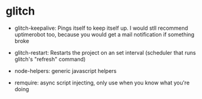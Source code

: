 # glitch
- glitch-keepalive: Pings itself to keep itself up. I would stll recommend uptimerobot too, because you would get a mail notification if something broke

- glitch-restart: Restarts the project on an set interval (scheduler that runs glitch's "refresh" command)

- node-helpers: generic javascript helpers

- remquire: async script injecting, only use when you know what you're doing
